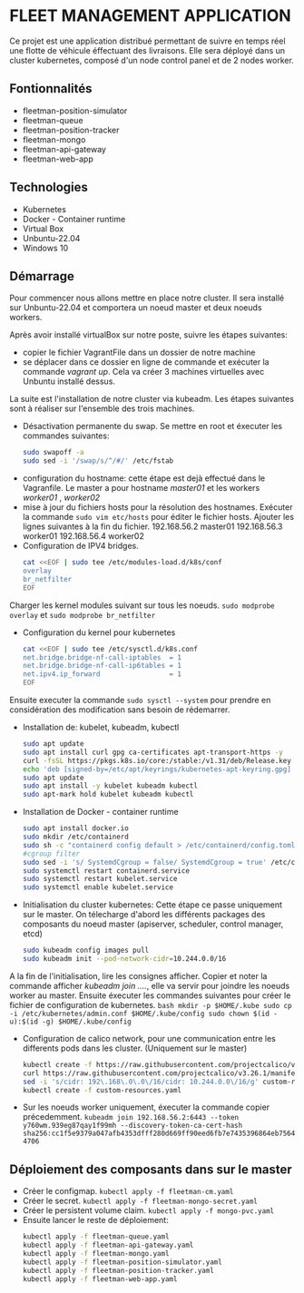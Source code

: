 # FLEET MANAGEMENT APPLICATION
Ce projet est une application distribué permettant de suivre en temps réel une flotte de véhicule éffectuant des livraisons.
Elle sera déployé dans un cluster kubernetes, composé d'un node control panel et de 2 nodes worker.

## Fontionnalités
* fleetman-position-simulator
* fleetman-queue
* fleetman-position-tracker
* fleetman-mongo
* fleetman-api-gateway
* fleetman-web-app

## Technologies
* Kubernetes
* Docker - Container runtime
* Virtual Box
* Unbuntu-22.04
* Windows 10

## Démarrage
Pour commencer nous allons mettre en place notre cluster. Il sera installé sur Unbuntu-22.04 et comportera un noeud master et deux noeuds workers.

Après avoir installé virtualBox sur notre poste, suivre les étapes suivantes:

* copier le fichier VagrantFile dans un dossier de notre machine
* se déplacer dans ce dossier en ligne de commande et exécuter la commande _vagrant up_. Cela va créer 3 machines virtuelles avec Unbuntu installé dessus. 

La suite est l'installation de notre cluster via kubeadm. Les étapes suivantes sont à réaliser sur l'ensemble des trois machines.

* Désactivation permanente du swap. Se mettre en root et éxecuter les commandes suivantes:   
    ```bash 
    sudo swapoff -a  
    sudo sed -i '/swap/s/^/#/' /etc/fstab 
    ```
* configuration du hostname: cette étape est dejà effectué dans le Vagranfile. Le master a pour hostname _master01_ et les workers _worker01_ , _worker02_
* mise à jour du fichiers hosts pour la résolution des hostnames. Exécuter la commande `sudo vim etc/hosts` pour éditer le fichier hosts. Ajouter les lignes suivantes à la fin du fichier.
192.168.56.2 master01
192.168.56.3 worker01
192.168.56.4 worker02
* Configuration de IPV4 bridges.
    ```bash
    cat <<EOF | sudo tee /etc/modules-load.d/k8s/conf
    overlay
    br_netfilter
    EOF
    ```
 Charger les kernel modules suivant sur tous les noeuds.
    `sudo modprobe overlay` et `sudo modprobe br_netfilter`


* Configuration du kernel pour kubernetes
   ```bash
   cat <<EOF | sudo tee /etc/sysctl.d/k8s.conf
   net.bridge.bridge-nf-call-iptables  = 1
   net.bridge.bridge-nf-call-ip6tables = 1
   net.ipv4.ip_forward                 = 1
   EOF
   ```
Ensuite executer la commande `sudo sysctl --system` pour prendre en considération des modification sans besoin de rédemarrer.
* Installation de: kubelet, kubeadm, kubectl
    ```bash
    sudo apt update
    sudo apt install curl gpg ca-certificates apt-transport-https -y
    curl -fsSL https://pkgs.k8s.io/core:/stable:/v1.31/deb/Release.key | sudo gpg --dearmor -o /etc/apt/keyrings/kubernetes-apt-keyring.gpg
    echo 'deb [signed-by=/etc/apt/keyrings/kubernetes-apt-keyring.gpg] https://pkgs.k8s.io/core:/stable:/v1.31/deb/ /' | sudo tee /etc/apt/sources.list.d/kubernetes.list
    sudo apt update
    sudo apt install -y kubelet kubeadm kubectl
    sudo apt-mark hold kubelet kubeadm kubectl
    ```
* Installation de Docker - container runtime
    ```bash
    sudo apt install docker.io
    sudo mkdir /etc/containerd
    sudo sh -c "containerd config default > /etc/containerd/config.toml"
    #cgroup filter
    sudo sed -i 's/ SystemdCgroup = false/ SystemdCgroup = true' /etc/containerd/config.toml
    sudo systemctl restart containerd.service
    sudo systemctl restart kubelet.service
    sudo systemctl enable kubelet.service
    ```
* Initialisation du cluster kubernetes: Cette étape ce passe uniquement sur le master. On télecharge d'abord les différents packages des composants du noeud master (apiserver, scheduler, control manager, etcd)
    ```bash
    sudo kubeadm config images pull
    sudo kubeadm init --pod-network-cidr=10.244.0.0/16
    ```
A la fin de l'initialisation, lire les consignes afficher. Copier et noter la commande afficher _kubeadm join ...._, elle va servir pour joindre les noeuds worker au master.
Ensuite éxecuter les commandes suivantes pour créer le fichier de configuration de kubernetes.
    ```bash
    mkdir -p $HOME/.kube
    sudo cp -i /etc/kubernetes/admin.conf $HOME/.kube/config
    sudo chown $(id -u):$(id -g) $HOME/.kube/config
    ```
* Configuration de calico network, pour une communication entre les differents pods dans les cluster. (Uniquement sur le master)
    ```bash
    kubectl create -f https://raw.githubusercontent.com/projectcalico/v3.26.1/manifests/tigera-operator.yaml
    curl https://raw.githubusercontent.com/projectcalico/v3.26.1/manifests/custom-resources.yaml -O
    sed -i 's/cidr: 192\.168\.0\.0\/16/cidr: 10.244.0.0\/16/g' custom-resources.yaml
    kubectl create -f custom-resources.yaml
    ```
* Sur les noeuds worker uniquement, éxecuter la commande copier précedemment.
`kubeadm join 192.168.56.2:6443 --token y760wm.939eg87qay1f99mh --discovery-token-ca-cert-hash sha256:cc1f5e9379a047afb4353dfff280d669ff90eed6fb7e7435396864eb75644706`

## Déploiement des composants dans sur le master
* Créer le configmap. `kubectl apply -f fleetman-cm.yaml`
* Créer le secret. `kubectl apply -f fleetman-mongo-secret.yaml`
* Créer le persistent volume claim. `kubectl apply -f mongo-pvc.yaml`
* Ensuite lancer le reste de déploiement:
    ```bash
    kubectl apply -f fleetman-queue.yaml
    kubectl apply -f fleetman-api-gateway.yaml
    kubectl apply -f fleetman-mongo.yaml
    kubectl apply -f fleetman-position-simulator.yaml
    kubectl apply -f fleetman-position-tracker.yaml
    kubectl apply -f fleetman-web-app.yaml
    ```


